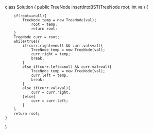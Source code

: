 class Solution {
    public TreeNode insertIntoBST(TreeNode root, int val) {
        
        if(root==null){
            TreeNode temp = new TreeNode(val);
                root = temp;
                return root;
        }
        TreeNode curr = root;
        while(true){
            if(curr.right==null && curr.val<val){
                TreeNode temp = new TreeNode(val);
                curr.right = temp;
                break;
            }
            else if(curr.left==null && curr.val>val){
                TreeNode temp = new TreeNode(val);
                curr.left = temp;
                break;
            }
            else if(curr.val<val){
                curr = curr.right;
            }else{
                curr = curr.left;
            }
        }
        return root;
    }
}